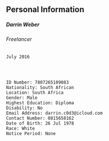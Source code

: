 ## Personal Information
##### Darrin Weber
###### Freelancer
    July 2016


 

    ID Number: 7807265109083
    Nationality: South African
    Location: South Africa
    Gender: Male
    Highest Education: Diploma
    Disability: No
    Email Address: darrin.c0d3@icloud.com
    Contact Number: 0815658162
    Date of Birth: 26 Jul 1978
    Race: White
    Notice Period: None
 